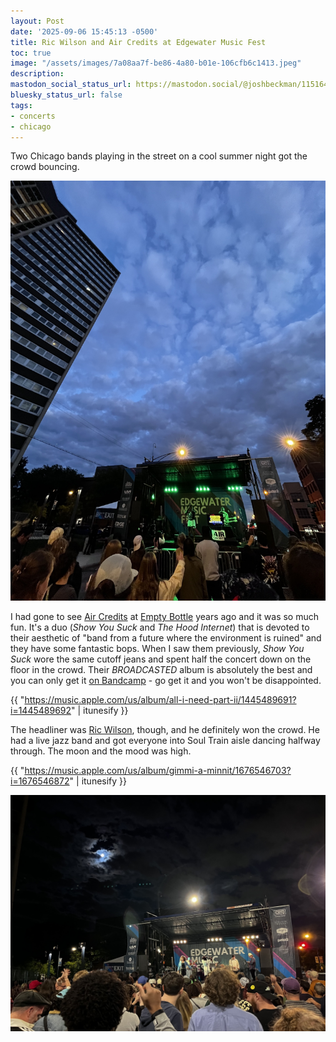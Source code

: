 ```yaml
---
layout: Post
date: '2025-09-06 15:45:13 -0500'
title: Ric Wilson and Air Credits at Edgewater Music Fest
toc: true
image: "/assets/images/7a08aa7f-be86-4a80-b01e-106cfb6c1413.jpeg"
description:
mastodon_social_status_url: https://mastodon.social/@joshbeckman/115164218274232381
bluesky_status_url: false
tags:
- concerts
- chicago
---
```



Two Chicago bands playing in the street on a cool summer night got the crowd bouncing.

![Air Credits at edgewater music fest](/assets/images/7a08aa7f-be86-4a80-b01e-106cfb6c1413.jpeg)

I had gone to see [Air Credits](http://www.aircredits.org/) at [Empty Bottle](https://www.joshbeckman.org/search/?q=%27empty-bottle-venue&keys=tags) years ago and it was so much fun. It's a duo (_Show You Suck_ and _The Hood Internet_) that is devoted to their aesthetic of "band from a future where the environment is ruined" and they have some fantastic bops. When I saw them previously, _Show You Suck_ wore the same cutoff jeans and spent half the concert down on the floor in the crowd. Their _BROADCASTED_ album is absolutely the best and you can only get it [on Bandcamp](https://aircredits.bandcamp.com/album/broadcasted) - go get it and you won't be disappointed. 

{{ "https://music.apple.com/us/album/all-i-need-part-ii/1445489691?i=1445489692" | itunesify }}

The headliner was [Ric Wilson](https://ricwilsonmusic.com/), though, and he definitely won the crowd. He had a live jazz band and got everyone into Soul Train aisle dancing halfway through. The moon and the mood was high.

{{ "https://music.apple.com/us/album/gimmi-a-minnit/1676546703?i=1676546872" | itunesify }}

![Ric Wilson on stage](/assets/images/2295db3e-46c5-4f01-b114-2c76d2bcdfd2.jpeg)
